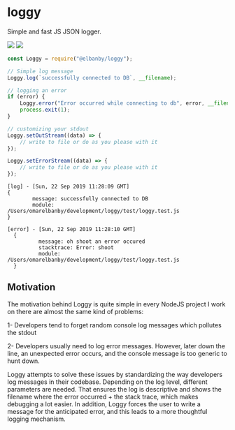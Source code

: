 # loggy
Simple and fast JS JSON logger.

![](https://img.shields.io/npm/v/@elbanby/loggy) ![](https://img.shields.io/github/license/elbanby/loggy)

```javascript
const Loggy = require("@elbanby/loggy");

// Simple log message
Loggy.log(`successfully connected to DB`, __filename);

// logging an error
if (error) {
    Loggy.error("Error occurred while connecting to db", error, __filename);
    process.exit(1);
}

// customizing your stdout
Loggy.setOutStream((data) => { 
    // write to file or do as you please with it
});

Loggy.setErrorStream((data) => {
    // write to file or do as you please with it
});
```

```console
[log] - [Sun, 22 Sep 2019 11:28:09 GMT] 
{
        message: successfully connected to DB
        module: /Users/omarelbanby/development/loggy/test/loggy.test.js
}

[error] - [Sun, 22 Sep 2019 11:28:10 GMT] 
  {
          message: oh shoot an error occured
          stacktrace: Error: shoot
          module: /Users/omarelbanby/development/loggy/test/loggy.test.js
  }
```
## Motivation
The motivation behind Loggy is quite simple in every NodeJS project I work on there are almost the same kind of 
problems:

1- Developers tend to forget random console log messages which pollutes the stdout
 
2- Developers usually need to log error messages. However, later down the line, an unexpected
error occurs, and the console message is too generic to hunt down.

Loggy attempts to solve these issues by standardizing the way developers log messages 
in their codebase. Depending on the log level, different parameters are needed. 
That ensures the log is descriptive and shows the filename where the error occurred + the stack trace,
which makes debugging a lot easier. In addition, Loggy forces the user to write a 
message for the anticipated error, and this leads to a more thoughtful logging mechanism.

 
